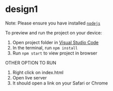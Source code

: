 
  # design1

  Note: Please ensure you have installed <code><a href="https://nodejs.org/en/download/">nodejs</a></code>

  To preview and run the project on your device:
  1) Open project folder in <a href="https://code.visualstudio.com/download">Visual Studio Code</a>
  2) In the terminal, run `npm install`
  3) Run `npm start` to view project in browser



  OTHER OPTION TO RUN
  1. Right click on index.html
  2. Open live server
  3. It should open a link on your Safari or Chrome
     
